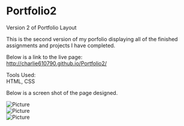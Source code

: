 Portfolio2
==========

Version 2 of Portfolio Layout

This is the second version of my porfolio displaying all of the finished assignments and projects I have completed.

Below is a link to the live page:<BR>
http://charlie610790.github.io/Portfolio2/

Tools Used:<BR>
HTML, CSS<BR>

Below is a screen shot of the page designed.<BR>

![Picture](https://cloud.githubusercontent.com/assets/7440065/3519255/17e38ae4-0712-11e4-985d-5f3b8f6fb167.png)<BR>
![Picture](https://cloud.githubusercontent.com/assets/7440065/3519256/17e61264-0712-11e4-9d15-62a256f8b6cf.png)<BR>
![Picture](https://cloud.githubusercontent.com/assets/7440065/3519257/17e6e22a-0712-11e4-9ab1-b55681eec7bd.png)<BR>



